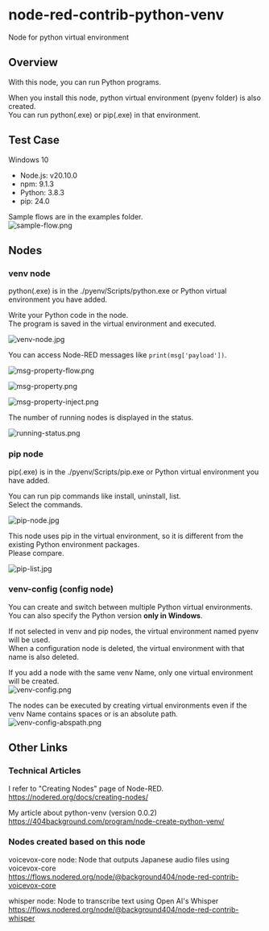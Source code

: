 # node-red-contrib-python-venv

Node for python virtual environment

## Overview

With this node, you can run Python programs.  

When you install this node, python virtual environment (pyenv folder) is also created.  
You can run python(.exe) or pip(.exe) in that environment.

## Test Case

Windows 10

- Node.js: v20.10.0
- npm: 9.1.3
- Python: 3.8.3
- pip: 24.0

Sample flows are in the examples folder.  
![sample-flow.png](./img/sample-flow.png)

## Nodes

### venv node

python(.exe) is in the ./pyenv/Scripts/python.exe or Python virtual environment you have added.  

Write your Python code in the node.  
The program is saved in the virtual environment and executed.  

![venv-node.jpg](./img/venv-node.png)

You can access Node-RED messages like `print(msg['payload'])`.

![msg-property-flow.png](./img/msg-property-flow.png)

![msg-property.png](./img/msg-property.png)

![msg-property-inject.png](./img/msg-property-inject.png)

The number of running nodes is displayed in the status.  

![running-status.png](./img/running-status.png)

### pip node

pip(.exe) is in the ./pyenv/Scripts/pip.exe or Python virtual environment you have added.  

You can run pip commands like install, uninstall, list.  
Select the commands.  

![pip-node.jpg](./img/pip-node.png)

This node uses pip in the virtual environment, so it is different from the existing Python environment packages.  
Please compare.  

![pip-list.jpg](./img/pip-list.jpg)

### venv-config (config node)

You can create and switch between multiple Python virtual environments.  
You can also specify the Python version **only in Windows**.  

If not selected in venv and pip nodes, the virtual environment named pyenv will be used.  
When a configuration node is deleted, the virtual environment with that name is also deleted.  

If you add a node with the same venv Name, only one virtual environment will be created.  
![venv-config.png](./img/venv-config.png)  

The nodes can be executed by creating virtual environments even if the venv Name contains spaces or is an absolute path.  
![venv-config-abspath.png](./img/venv-config-abspath.png)  

## Other Links

### Technical Articles

I refer to "Creating Nodes" page of Node-RED.  
<https://nodered.org/docs/creating-nodes/>  

My article about python-venv (version 0.0.2)  
<https://404background.com/program/node-create-python-venv/>  

### Nodes created based on this node

voicevox-core node: Node that outputs Japanese audio files using voicevox-core  
<https://flows.nodered.org/node/@background404/node-red-contrib-voicevox-core>  

whisper node: Node to transcribe text using Open AI's Whisper  
<https://flows.nodered.org/node/@background404/node-red-contrib-whisper>  
